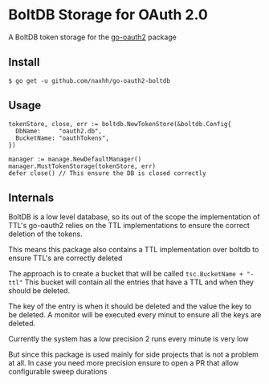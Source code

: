 # BoltDB Storage for OAuth 2.0

A BoltDB token storage for the [go-oauth2](https://github.com/go-oauth2) package

## Install

```
$ go get -u github.com/naxhh/go-oauth2-boltdb
```

## Usage

```
tokenStore, close, err := boltdb.NewTokenStore(&boltdb.Config{
  DbName:     "oauth2.db",
  BucketName: "oauthTokens",
})

manager := manage.NewDefaultManager()
manager.MustTokenStorage(tokenStore, err)
defer close() // This ensure the DB is closed correctly
```

## Internals

BoltDB is a low level database, so its out of the scope the implementation of TTL's
go-oauth2 relies on the TTL implementations to ensure the correct deletion of the tokens.

This means this package also contains a TTL implementation over boltdb to ensure TTL's are correctly deleted

The approach is to create a bucket that will be called `tsc.BucketName + "-ttl"`
This bucket will contain all the entries that have a TTL and when they should be deleted.

The key of the entry is when it should be deleted and the value the key to be deleted.
A monitor will be executed every minut to ensure all the keys are deleted.

Currently the system has a low precision 2 runs every minute is very low

But since this package is used mainly for side projects that is not a problem at all.
In case you need more precision ensure to open a PR that allow configurable sweep durations
